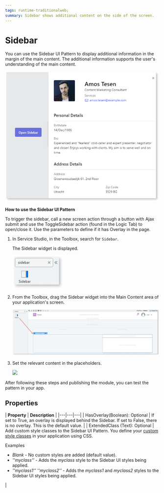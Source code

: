 ```yaml
---
tags: runtime-traditionalweb; 
summary: Sidebar shows additional content on the side of the screen.
---
```


# Sidebar

You can use the Sidebar UI Pattern to display additional information in the margin of the main content. The additional information supports the user's understanding of the main content.

![](<images/sidebar-image-4.png>)

**How to use the Sidebar UI Pattern**

To trigger the sidebar, call a new screen action through a button with Ajax submit and use the ToggleSidebar action (found in the Logic Tab) to open/close it. Use the parameters to define if it has Overlay in the page.

1. In Service Studio, in the Toolbox, search for `Sidebar`. 

    The Sidebar widget is displayed.

    ![](<images/sidebar-image-5.png>)


1. From the Toolbox, drag the Sidebar widget into the Main Content area of your application's screen.

    ![](<images/sidebar-image-6.png>)

1. Set the relevant content in the placeholders.

    ![](<images/sidebar-image-1.png>)

After following these steps and publishing the module, you can test the pattern in your app. 


## Properties

| **Property** |  **Description** | 
|---|---|---|
| HasOverlay(Boolean): Optional  | If set to True, an overlay is displayed behind the Sidebar. If set to False, there is no overlay. This is the default value. |
| ExtendedClass (Text): Optional | Add custom style classes to the Sidebar UI Pattern. You define your [custom style classes](../../../../../develop/ui/look-feel/css.md) in your application using CSS. <p>Examples <ul><li>_Blank_ - No custom styles are added (default value).</li><li>_''myclass''_ - Adds the _myclass_ style to the Sidebar UI styles being applied. </li><li>_''myclass1'' ''myclass2''_ - Adds the _myclass1_ and _myclass2_ styles to the Sidebar UI styles being applied.</li></ul></p> | 
